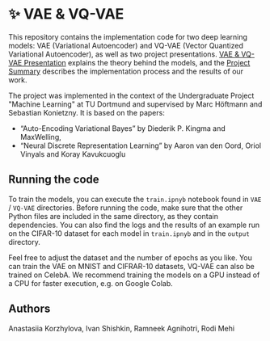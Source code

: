 # ✨ VAE & VQ-VAE
This repository contains the implementation code for two deep learning models: VAE (Variational Autoencoder) and VQ-VAE (Vector Quantized Variational Autoencoder), as well as two project presentations. [VAE & VQ-VAE Presentation](https://docs.google.com/presentation/d/1fI02-Wt4sg5LyUvZ6UsPsrUpli0r2j5q_zDvQM30nbY/edit?usp=sharing) explains the theory behind the models, and the [Project Summary](https://docs.google.com/presentation/d/1JfyOiWrc3Ve9UE3ykqmekwoqZ3dvaH12NE32zj0jLNU/edit?usp=sharing) describes the implementation process and the results of our work.

The project was implemented in the context of the Undergraduate Project "Machine Learning" at TU Dortmund and supervised by Marc Höftmann and Sebastian Konietzny. It is based on the papers:
- “Auto-Encoding Variational Bayes” by Diederik P. Kingma and MaxWelling,
- “Neural Discrete Representation Learning” by Aaron van den Oord, Oriol Vinyals and Koray Kavukcuoglu

## Running the code
To train the models, you can execute the `train.ipnyb` notebook found in `VAE` / `VQ-VAE` directories. Before running the code, make sure that the other Python files are included in the same directory, as they contain dependencies. You can also find the logs and the results of an example run on the CIFAR-10 dataset for each model in `train.ipnyb` and in the `output` directory.

Feel free to adjust the dataset and the number of epochs as you like. You can train the VAE on MNIST and CIFRAR-10 datasets, VQ-VAE can also be trained on CelebA. We recommend training the models on a GPU instead of a CPU for faster execution, e.g. on Google Colab.

## Authors
Anastasiia Korzhylova, Ivan Shishkin, Ramneek Agnihotri, Rodi Mehi
